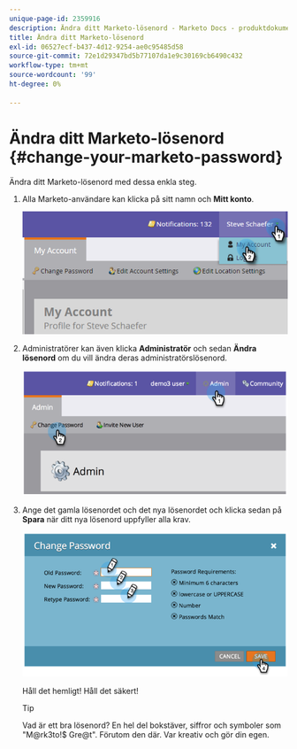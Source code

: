 ```yaml
---
unique-page-id: 2359916
description: Ändra ditt Marketo-lösenord - Marketo Docs - produktdokumentation
title: Ändra ditt Marketo-lösenord
exl-id: 06527ecf-b437-4d12-9254-ae0c95485d58
source-git-commit: 72e1d29347bd5b77107da1e9c30169cb6490c432
workflow-type: tm+mt
source-wordcount: '99'
ht-degree: 0%

---
```


# Ändra ditt Marketo-lösenord {#change-your-marketo-password}

Ändra ditt Marketo-lösenord med dessa enkla steg.

1. Alla Marketo-användare kan klicka på sitt namn och **Mitt konto**.

   ![](assets/image2015-11-10-10-3a40-3a8.png)

1. Administratörer kan även klicka **Administratör** och sedan **Ändra lösenord** om du vill ändra deras administratörslösenord.

   ![](assets/image2014-9-10-9-3a43-3a47.png)

1. Ange det gamla lösenordet och det nya lösenordet och klicka sedan på **Spara** när ditt nya lösenord uppfyller alla krav.

   ![](assets/image2014-9-10-9-3a44-3a2.png)

   Håll det hemligt! Håll det säkert!

   >[!TIP]
   >
   >Vad är ett bra lösenord? En hel del bokstäver, siffror och symboler som &quot;M@rk3to!$ Gre@t&quot;. Förutom den där. Var kreativ och gör din egen.
